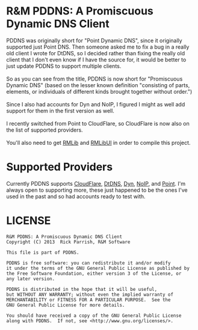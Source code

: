 R&M PDDNS: A Promiscuous Dynamic DNS Client
===========================================

PDDNS was originally short for "Point Dynamic DNS", since it originally supported just Point DNS.  Then someone asked me to fix a bug in a really old client I wrote for DtDNS, so I decided rather than fixing the really old client that I don't even know if I have the source for, it would be better to just update PDDNS to support multiple clients.<br />
<br />
So as you can see from the title, PDDNS is now short for "Promiscuous Dynamic DNS" (based on the lesser known definition "consisting of parts, elements, or individuals of different kinds brought together without order.")<br />
<br />
Since I also had accounts for Dyn and NoIP, I figured I might as well add support for them in the first version as well.<br />
<br />
I recently switched from Point to CloudFlare, so CloudFlare is now also on the list of supported providers.<br />
<br />
You'll also need to get <a href="https://github.com/rickparrish/RMLib">RMLib</a> and <a href="https://github.com/rickparrish/RMLibUI">RMLibUI</a> in order to compile this project.

Supported Providers
===================

Currently PDDNS supports <a href="http://cloudflare.com">CloudFlare</a>, <a href="http://dtdns.com">DtDNS</a>, <a href="http://dyn.com">Dyn</a>, <a href="http://noip.com">NoIP</a>, and <a href="http://pointhq.com">Point</a>.  I'm always open to supporting more, these just happened to be the ones I've used in the past and so had accounts ready to test with.

LICENSE
=======

    R&M PDDNS: A Promiscuous Dynamic DNS Client
    Copyright (C) 2013  Rick Parrish, R&M Software

    This file is part of PDDNS.

    PDDNS is free software: you can redistribute it and/or modify
    it under the terms of the GNU General Public License as published by
    the Free Software Foundation, either version 3 of the License, or
    any later version.

    PDDNS is distributed in the hope that it will be useful,
    but WITHOUT ANY WARRANTY; without even the implied warranty of
    MERCHANTABILITY or FITNESS FOR A PARTICULAR PURPOSE.  See the
    GNU General Public License for more details.

    You should have received a copy of the GNU General Public License
    along with PDDNS.  If not, see <http://www.gnu.org/licenses/>.
